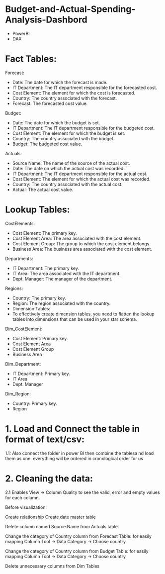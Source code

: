 # Budget-and-Actual-Spending-Analysis-Dashbord
- PowerBI
- DAX

# Fact Tables:
Forecast:

- Date: The date for which the forecast is made.
- IT Department: The IT department responsible for the forecasted cost.
- Cost Element: The element for which the cost is forecasted.
- Country: The country associated with the forecast.
- Forecast: The forecasted cost value.

Budget:

- Date: The date for which the budget is set.
- IT Department: The IT department responsible for the budgeted cost.
- Cost Element: The element for which the budget is set.
- Country: The country associated with the budget.
- Budget: The budgeted cost value.

Actuals:

- Source Name: The name of the source of the actual cost.
- Date: The date on which the actual cost was recorded.
- IT Department: The IT department responsible for the actual cost.
- Cost Element: The element for which the actual cost was recorded.
- Country: The country associated with the actual cost.
- Actual: The actual cost value.

# Lookup Tables:

CostElements:

- Cost Element: The primary key.
- Cost Element Area: The area associated with the cost element.
- Cost Element Group: The group to which the cost element belongs.
- Business Area: The business area associated with the cost element.

Departments:

- IT Department: The primary key.
- IT Area: The area associated with the IT department.
- Dept. Manager: The manager of the department.

Regions:

- Country: The primary key.
- Region: The region associated with the country.
- Dimension Tables:
- To effectively create dimension tables, you need to flatten the lookup tables into dimensions that can be used in your star schema.

Dim_CostElement:

- Cost Element: Primary key.
- Cost Element Area
- Cost Element Group
- Business Area

Dim_Department:

- IT Department: Primary key.
- IT Area
- Dept. Manager

Dim_Region:

- Country: Primary key.
- Region


# 1. Load and Connect the table in format of text/csv:

 1.1: Also connect the folder in power BI then combine the tablesa nd load them as one. everything wiil be ordered in cronological order for us 



#  2. Cleaning the data:

 2.1 Enables View -> Column Quality to see the valid, error and empty values for each column.


Before visualization:

Create relationship
Create date master table

Delete column named Source.Name from Actuals table.

Change the category of Country column from Forecast Table: for easily mapping
	Column Tool -> Data Category -> Choose country

Change the category of Country column from Budget Table: for easily mapping
	Column Tool -> Data Category -> Choose country


Delete unnecessary columns from Dim Tables


 

